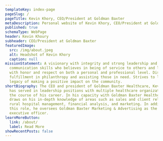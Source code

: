 ```yaml
---
templateKey: index-page
pageSlug: /
pageTitle: Kevin Khory, CEO/President at Goldman Baxter
metaDescription: Personal website of Kevin Khory, CEO/President at Goldman Baxter.
published: true
schemaType: WebPage
header: Kevin Khoury
subheader: CEO/President at Goldman Baxter
featuredImage:
  src: /img/about.jpeg
  alt: Headshot of Kevin Khory
  caption: null
missionStatement: A visionary with integrity and strong leadership and
  communication skills who believes in being of service to others and living
  with honor and respect on both a personal and professional level. Discovers
  fulfillment in philanthropy and assisting those in need. Strives to leave a
  legacy of making a positive impact on the community.
shortBiography: The CEO and president of Goldman Baxter Healthcare, Kevin Khoury
  has served in leadership positions with multiple healthcare organizations over
  the course of his career. In his capacity with Goldman Baxter Healthcare, he
  draws on his in-depth knowledge of areas such as sales and client relations,
  rural hospital management, financial analysis, and marketing. In addition to
  this role, he oversees Goldman Baxter Marketing & Advertising as the chief
  executive officer.
learnMoreButton:
  link: /about/
  label: Read More
showRecentPosts: false
---
```

